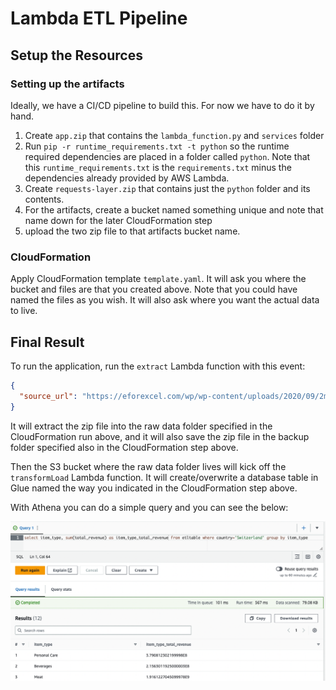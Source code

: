 # Lambda ETL Pipeline



## Setup the Resources
### Setting up the artifacts
Ideally, we have a CI/CD pipeline to build this. For now we have to do it by hand.
1. Create `app.zip` that contains the `lambda_function.py` and `services` folder
2. Run `pip -r runtime_requirements.txt -t python` so the runtime required dependencies are placed in a folder called `python`. Note that this `runtime_requirements.txt` is the `requirements.txt` minus the dependencies already provided by AWS Lambda.
3. Create `requests-layer.zip` that contains just the `python` folder and its contents. 
4. For the artifacts, create a bucket named something unique and note that name down for the later CloudFormation step
5. upload the two zip file to that artifacts bucket name.

### CloudFormation
Apply CloudFormation template `template.yaml`. It will ask you where the bucket and files are that you created above. Note that you could have named the files as you wish. It will also ask where you want the actual data to live.

## Final Result
To run the application, run the `extract` Lambda function with this event:
```json
{
  "source_url": "https://eforexcel.com/wp/wp-content/uploads/2020/09/2m-Sales-Records.zip"
}
```
It will extract the zip file into the raw data folder specified in the CloudFormation run above, and it will also save the zip file in the backup folder specified also in the CloudFormation step above.

Then the S3 bucket where the raw data folder lives will kick off the `transformLoad` Lambda function. It will create/overwrite a database table in Glue named the way you indicated in the CloudFormation step above.

With Athena you can do a simple query and you can see the below:

![img.png](img.png)


